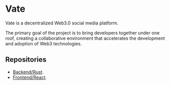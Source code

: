 # Vate

Vate is a decentralized Web3.0 social media platform. 

The primary goal of the project is to bring developers together under one roof, creating a collaborative environment that accelerates the development and adoption of Web3 technologies.

## Repositories
* [Backend/Rust](https://github.com/AzizhanKaya/Vate-backend).
* [Frontend/React](https://github.com/AzizhanKaya/Vate-frontend).

